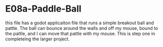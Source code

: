 # E08a-Paddle-Ball
this file has a godot applicaiton file that runs a simple breakout ball and pattle. The ball can bounce around the walls and off my mouse, bound to the pattle, and I can move that pattle with my mouse. This is step one in completeing the larger project.
